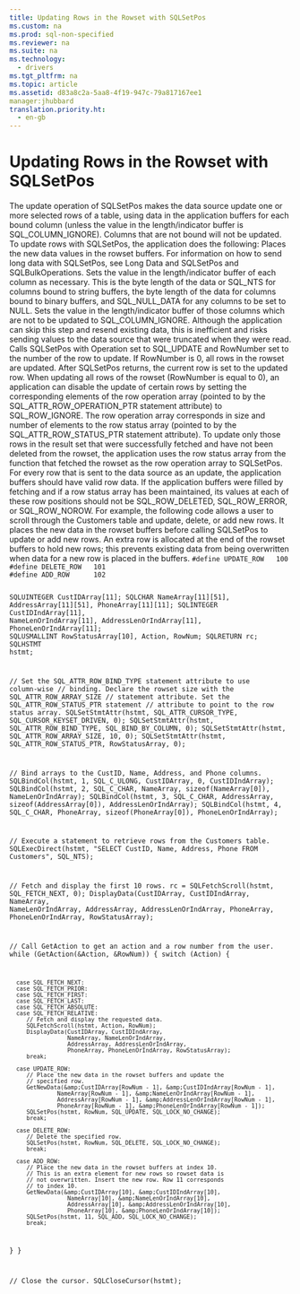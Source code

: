 ```yaml
---
title: Updating Rows in the Rowset with SQLSetPos
ms.custom: na
ms.prod: sql-non-specified
ms.reviewer: na
ms.suite: na
ms.technology: 
  - drivers
ms.tgt_pltfrm: na
ms.topic: article
ms.assetid: d83a8c2a-5aa8-4f19-947c-79a817167ee1
manager:jhubbard
translation.priority.ht: 
  - en-gb
---
```

# Updating Rows in the Rowset with SQLSetPos
<?xml version="1.0" encoding="utf-8"?>
<developerConceptualDocument xmlns="http://ddue.schemas.microsoft.com/authoring/2003/5" xmlns:xlink="http://www.w3.org/1999/xlink" xmlns:xsi="http://www.w3.org/2001/XMLSchema-instance" xsi:schemaLocation="http://ddue.schemas.microsoft.com/authoring/2003/5 http://dduestorage.blob.core.windows.net/ddueschema/developer.xsd">
  <introduction>
    <para>The update operation of <legacyBold>SQLSetPos</legacyBold> makes the data source update one or more selected rows of a table, using data in the application buffers for each bound column (unless the value in the length/indicator buffer is SQL_COLUMN_IGNORE). Columns that are not bound will not be updated.</para>
    <para>To update rows with <legacyBold>SQLSetPos</legacyBold>, the application does the following:  </para>
    <list class="ordered">
      <listItem>
        <para>Places the new data values in the rowset buffers. For information on how to send long data with <legacyBold>SQLSetPos</legacyBold>, see <legacyLink xlink:href="e2fdf842-5e4c-46ca-bb21-4625c3324f28">Long Data and SQLSetPos and SQLBulkOperations</legacyLink>.</para>
      </listItem>
      <listItem>
        <para>Sets the value in the length/indicator buffer of each column as necessary. This is the byte length of the data or SQL_NTS for columns bound to string buffers, the byte length of the data for columns bound to binary buffers, and SQL_NULL_DATA for any columns to be set to NULL.</para>
      </listItem>
      <listItem>
        <para>Sets the value in the length/indicator buffer of those columns which are not to be updated to SQL_COLUMN_IGNORE. Although the application can skip this step and resend existing data, this is inefficient and risks sending values to the data source that were truncated when they were read.</para>
      </listItem>
      <listItem>
        <para>Calls <legacyBold>SQLSetPos</legacyBold> with <legacyItalic>Operation</legacyItalic> set to SQL_UPDATE and <legacyItalic>RowNumber</legacyItalic> set to the number of the row to update. If <legacyItalic>RowNumber</legacyItalic> is 0, all rows in the rowset are updated. </para>
      </listItem>
    </list>
    <para>After <legacyBold>SQLSetPos</legacyBold> returns, the current row is set to the updated row.</para>
    <para>When updating all rows of the rowset (<legacyItalic>RowNumber</legacyItalic> is equal to 0), an application can disable the update of certain rows by setting the corresponding elements of the row operation array (pointed to by the SQL_ATTR_ROW_OPERATION_PTR statement attribute) to SQL_ROW_IGNORE. The row operation array corresponds in size and number of elements to the row status array (pointed to by the SQL_ATTR_ROW_STATUS_PTR statement attribute). To update only those rows in the result set that were successfully fetched and have not been deleted from the rowset, the application uses the row status array from the function that fetched the rowset as the row operation array to <legacyBold>SQLSetPos</legacyBold>.</para>
    <para>For every row that is sent to the data source as an update, the application buffers should have valid row data. If the application buffers were filled by fetching and if a row status array has been maintained, its values at each of these row positions should not be SQL_ROW_DELETED, SQL_ROW_ERROR, or SQL_ROW_NOROW.</para>
    <para>For example, the following code allows a user to scroll through the Customers table and update, delete, or add new rows. It places the new data in the rowset buffers before calling <legacyBold>SQLSetPos</legacyBold> to update or add new rows. An extra row is allocated at the end of the rowset buffers to hold new rows; this prevents existing data from being overwritten when data for a new row is placed in the buffers.</para>
    <code>#define UPDATE_ROW   100
#define DELETE_ROW   101
#define ADD_ROW      102

SQLUINTEGER    CustIDArray[11];
SQLCHAR        NameArray[11][51], AddressArray[11][51], 
               PhoneArray[11][11];
SQLINTEGER     CustIDIndArray[11], NameLenOrIndArray[11], 
               AddressLenOrIndArray[11],
               PhoneLenOrIndArray[11];
SQLUSMALLINT   RowStatusArray[10], Action, RowNum;
SQLRETURN      rc;
SQLHSTMT       hstmt;

// Set the SQL_ATTR_ROW_BIND_TYPE statement attribute to use column-wise 
// binding. Declare the rowset size with the SQL_ATTR_ROW_ARRAY_SIZE 
// statement attribute. Set the SQL_ATTR_ROW_STATUS_PTR statement 
// attribute to point to the row status array.
SQLSetStmtAttr(hstmt, SQL_ATTR_CURSOR_TYPE, SQL_CURSOR_KEYSET_DRIVEN, 0);
SQLSetStmtAttr(hstmt, SQL_ATTR_ROW_BIND_TYPE, SQL_BIND_BY_COLUMN, 0);
SQLSetStmtAttr(hstmt, SQL_ATTR_ROW_ARRAY_SIZE, 10, 0);
SQLSetStmtAttr(hstmt, SQL_ATTR_ROW_STATUS_PTR, RowStatusArray, 0);

// Bind arrays to the CustID, Name, Address, and Phone columns.
SQLBindCol(hstmt, 1, SQL_C_ULONG, CustIDArray, 0, CustIDIndArray);
SQLBindCol(hstmt, 2, SQL_C_CHAR, NameArray, sizeof(NameArray[0]), NameLenOrIndArray);
SQLBindCol(hstmt, 3, SQL_C_CHAR, AddressArray, sizeof(AddressArray[0]),
            AddressLenOrIndArray);
SQLBindCol(hstmt, 4, SQL_C_CHAR, PhoneArray, sizeof(PhoneArray[0]),
            PhoneLenOrIndArray);

// Execute a statement to retrieve rows from the Customers table.
SQLExecDirect(hstmt, "SELECT CustID, Name, Address, Phone FROM Customers", SQL_NTS);

// Fetch and display the first 10 rows.
rc = SQLFetchScroll(hstmt, SQL_FETCH_NEXT, 0);
DisplayData(CustIDArray, CustIDIndArray, NameArray, NameLenOrIndArray, AddressArray,
            AddressLenOrIndArray, PhoneArray, PhoneLenOrIndArray, RowStatusArray);

// Call GetAction to get an action and a row number from the user.
while (GetAction(&amp;Action, &amp;RowNum)) {
   switch (Action) {

      case SQL_FETCH_NEXT:
      case SQL_FETCH_PRIOR:
      case SQL_FETCH_FIRST:
      case SQL_FETCH_LAST:
      case SQL_FETCH_ABSOLUTE:
      case SQL_FETCH_RELATIVE:
         // Fetch and display the requested data.
         SQLFetchScroll(hstmt, Action, RowNum);
         DisplayData(CustIDArray, CustIDIndArray,
                     NameArray, NameLenOrIndArray,
                     AddressArray, AddressLenOrIndArray,
                     PhoneArray, PhoneLenOrIndArray, RowStatusArray);
         break;

      case UPDATE_ROW:
         // Place the new data in the rowset buffers and update the 
         // specified row.
         GetNewData(&amp;CustIDArray[RowNum - 1], &amp;CustIDIndArray[RowNum - 1],
                  NameArray[RowNum - 1], &amp;NameLenOrIndArray[RowNum - 1],
                  AddressArray[RowNum - 1], &amp;AddressLenOrIndArray[RowNum - 1],
                  PhoneArray[RowNum - 1], &amp;PhoneLenOrIndArray[RowNum - 1]);
         SQLSetPos(hstmt, RowNum, SQL_UPDATE, SQL_LOCK_NO_CHANGE);
         break;

      case DELETE_ROW:
         // Delete the specified row.
         SQLSetPos(hstmt, RowNum, SQL_DELETE, SQL_LOCK_NO_CHANGE);
         break;

      case ADD_ROW:
         // Place the new data in the rowset buffers at index 10. 
         // This is an extra element for new rows so rowset data is 
         // not overwritten. Insert the new row. Row 11 corresponds 
         // to index 10.
         GetNewData(&amp;CustIDArray[10], &amp;CustIDIndArray[10],
                     NameArray[10], &amp;NameLenOrIndArray[10],
                     AddressArray[10], &amp;AddressLenOrIndArray[10],
                     PhoneArray[10], &amp;PhoneLenOrIndArray[10]);
         SQLSetPos(hstmt, 11, SQL_ADD, SQL_LOCK_NO_CHANGE);
         break;
   }
}

// Close the cursor.
SQLCloseCursor(hstmt);</code>
  </introduction>
  <relatedTopics />
</developerConceptualDocument>